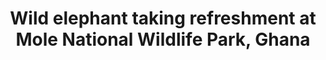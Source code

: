 --- 
title: Wild elephant taking refreshment at Mole National Wildlife Park, Ghana

photo: GSGF069850.jpg 
layout: photo 
section: portfolio
tags: natural-world 
--- 